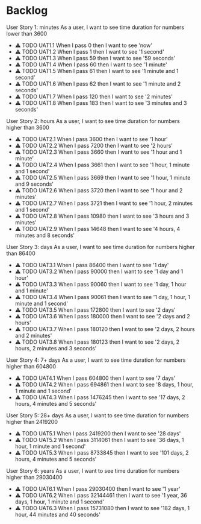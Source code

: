 # Backlog

User Story 1: minutes
As a user, I want to see time duration for numbers lower than 3600

- ⚠ TODO UAT1.1 When I pass 0 then I want to see 'now'
- ⚠ TODO UAT1.2 When I pass 1 then I want to see '1 second'
- ⚠ TODO UAT1.3 When I pass 59 then I want to see '59 seconds'
- ⚠ TODO UAT1.4 When I pass 60 then I want to see '1 minute'
- ⚠ TODO UAT1.5 When I pass 61 then I want to see '1 minute and 1 second'
- ⚠ TODO UAT1.6 When I pass 62 then I want to see '1 minute and 2 seconds'
- ⚠ TODO UAT1.7 When I pass 120 then I want to see '2 minutes'
- ⚠ TODO UAT1.8 When I pass 183 then I want to see '3 minutes and 3 seconds'

User Story 2: hours
As a user, I want to see time duration for numbers higher than 3600

- ⚠ TODO UAT2.1 When I pass 3600 then I want to see '1 hour'
- ⚠ TODO UAT2.2 When I pass 7200 then I want to see '2 hours'
- ⚠ TODO UAT2.3 When I pass 3660 then I want to see '1 hour and 1 minute'
- ⚠ TODO UAT2.4 When I pass 3661 then I want to see '1 hour, 1 minute and 1 second'
- ⚠ TODO UAT2.5 When I pass 3669 then I want to see '1 hour, 1 minute and 9 seconds'
- ⚠ TODO UAT2.6 When I pass 3720 then I want to see '1 hour and 2 minutes'
- ⚠ TODO UAT2.7 When I pass 3721 then I want to see '1 hour, 2 minutes and 1 second'
- ⚠ TODO UAT2.8 When I pass 10980 then I want to see '3 hours and 3 minutes'
- ⚠ TODO UAT2.9 When I pass 14648 then I want to see '4 hours, 4 minutes and 8 seconds'

User Story 3: days
As a user, I want to see time duration for numbers higher than 86400

- ⚠ TODO UAT3.1 When I pass 86400 then I want to see '1 day'
- ⚠ TODO UAT3.2 When I pass 90000 then I want to see '1 day and 1 hour'
- ⚠ TODO UAT3.3 When I pass 90060 then I want to see '1 day, 1 hour and 1 minute'
- ⚠ TODO UAT3.4 When I pass 90061 then I want to see '1 day, 1 hour, 1 minute and 1 second'
- ⚠ TODO UAT3.5 When I pass 172800 then I want to see '2 days'
- ⚠ TODO UAT3.6 When I pass 180000 then I want to see '2 days and 2 hours'
- ⚠ TODO UAT3.7 When I pass 180120 then I want to see '2 days, 2 hours and 2 minutes'
- ⚠ TODO UAT3.8 When I pass 180123 then I want to see '2 days, 2 hours, 2 minutes and 3 seconds'

User Story 4: 7+ days
As a user, I want to see time duration for numbers higher than 604800

- ⚠ TODO UAT4.1 When I pass 604800 then I want to see '7 days'
- ⚠ TODO UAT4.2 When I pass 694861 then I want to see '8 days, 1 hour, 1 minute and 1 second'
- ⚠ TODO UAT4.3 When I pass 1476245 then I want to see '17 days, 2 hours, 4 minutes and 5 seconds'

User Story 5: 28+ days
As a user, I want to see time duration for numbers higher than 2419200

- ⚠ TODO UAT5.1 When I pass 2419200 then I want to see '28 days'
- ⚠ TODO UAT5.2 When I pass 3114061 then I want to see '36 days, 1 hour, 1 minute and 1 second'
- ⚠ TODO UAT5.3 When I pass 8733845 then I want to see '101 days, 2 hours, 4 minutes and 5 seconds'

User Story 6: years
As a user, I want to see time duration for numbers higher than 29030400

- ⚠ TODO UAT6.1 When I pass 29030400 then I want to see '1 year'
- ⚠ TODO UAT6.2 When I pass 32144461 then I want to see '1 year, 36 days, 1 hour, 1 minute and 1 second'
- ⚠ TODO UAT6.3 When I pass 15731080 then I want to see '182 days, 1 hour, 44 minutes and 40 seconds'

